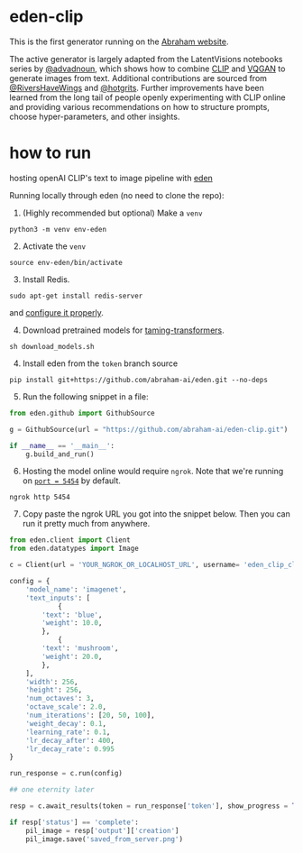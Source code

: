 # eden-clip

This is the first generator running on the [Abraham website](https://www.abraham.ai/create).

The active generator is largely adapted from the LatentVisions notebooks series by [@advadnoun](https://twitter.com/advadnoun/), which shows how to combine [CLIP](https://github.com/openai/CLIP) and [VQGAN](https://github.com/CompVis/taming-transformers) to generate images from text. Additional contributions are sourced from [@RiversHaveWings](https://twitter.com/RiversHaveWings) and [@hotgrits](https://twitter.com/torridgristle). Further improvements have been learned from the long tail of people openly experimenting with CLIP online and providing various recommendations on how to structure prompts, choose hyper-parameters, and other insights.

# how to run

hosting openAI CLIP's text to image pipeline with [eden](https://github.com/abraham-ai/eden)

Running locally through eden (no need to clone the repo):

1. (Highly recommended but optional) Make a `venv`

```
python3 -m venv env-eden
```

2. Activate the `venv`

```
source env-eden/bin/activate
```

3. Install Redis.

```
sudo apt-get install redis-server
```

and [configure it properly](https://www.digitalocean.com/community/tutorials/how-to-install-and-secure-redis-on-ubuntu-20-04).

4. Download pretrained models for [taming-transformers](https://github.com/CompVis/taming-transformers).

```
sh download_models.sh
```

4. Install eden from the `token` branch source

```
pip install git+https://github.com/abraham-ai/eden.git --no-deps
```

5. Run the following snippet in a file:

```python
from eden.github import GithubSource

g = GithubSource(url = "https://github.com/abraham-ai/eden-clip.git")

if __name__ == '__main__':
    g.build_and_run()
```

6. Hosting the model online would require `ngrok`. Note that we're running on [`port = 5454`](https://github.com/abraham-ai/eden-clip/blob/b819465478775118f883eabdc2f46ac665414c4f/server.py#L50) by default.

```
ngrok http 5454
```

7. Copy paste the ngrok URL you got into the snippet below. Then you can run it pretty much from anywhere. 

```python
from eden.client import Client
from eden.datatypes import Image

c = Client(url = 'YOUR_NGROK_OR_LOCALHOST_URL', username= 'eden_clip_client', timeout= 990000)

config = {
    'model_name': 'imagenet',
    'text_inputs': [
            {
        'text': 'blue',
        'weight': 10.0,
        },
            {
        'text': 'mushroom',
        'weight': 20.0,
        },
    ],
    'width': 256,
    'height': 256,
    'num_octaves': 3,
    'octave_scale': 2.0,
    'num_iterations': [20, 50, 100],
    'weight_decay': 0.1,
    'learning_rate': 0.1,
    'lr_decay_after': 400,
    'lr_decay_rate': 0.995
}   

run_response = c.run(config)

## one eternity later

resp = c.await_results(token = run_response['token'], show_progress = True)  

if resp['status'] == 'complete':
    pil_image = resp['output']['creation']
    pil_image.save('saved_from_server.png')
```
